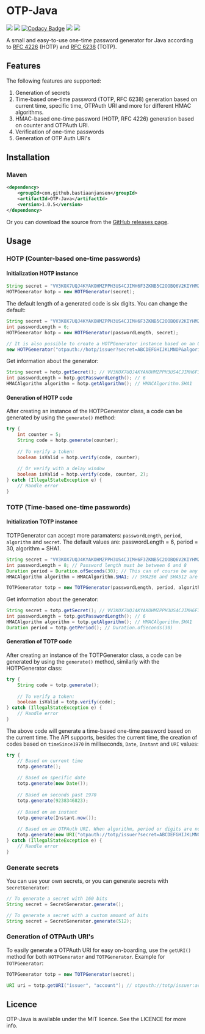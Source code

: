 # OTP-Java

![](https://github./BastiaanJansen/OTP-Java/workflows/Build/badge.svg)
![](https://github.com/BastiaanJansen/OTP-Java/workflows/Test/badge.svg)
[![Codacy Badge](https://app.codacy.com/project/badge/Grade/91d3addee9e94a0cad9436601d4a4e1e)](https://www.codacy.com/gh/BastiaanJansen/OTP-Java/dashboard?utm_source=github.com&amp;utm_medium=referral&amp;utm_content=BastiaanJansen/OTP-Java&amp;utm_campaign=Badge_Grade)
![](https://img.shields.io/github/license/BastiaanJansen/OTP-Java)
![](https://img.shields.io/github/issues/BastiaanJansen/OTP-Java)

A small and easy-to-use one-time password generator for Java according to [RFC 4226](https://tools.ietf.org/html/rfc4226) (HOTP) and [RFC 6238](https://tools.ietf.org/html/rfc6238) (TOTP).

## Features
The following features are supported:
1. Generation of secrets
2. Time-based one-time password (TOTP, RFC 6238) generation based on current time, specific time, OTPAuth URI and more for different HMAC algorithms.
3. HMAC-based one-time password (HOTP, RFC 4226) generation based on counter and OTPAuth URI.
4. Verification of one-time passwords
5. Generation of OTP Auth URI's

## Installation
### Maven
```xml
<dependency>
    <groupId>com.github.bastiaanjansen</groupId>
    <artifactId>OTP-Java</artifactId>
    <version>1.0.5</version>
</dependency>
```

Or you can download the source from the [GitHub releases page](https://github.com/BastiaanJansen/OTP-Java/releases).

## Usage
### HOTP (Counter-based one-time passwords)
#### Initialization HOTP instance

```java
String secret = "VV3KOX7UQJ4KYAKOHMZPPH3US4CJIMH6F3ZKNB5C2OOBQ6V2KIYHM27Q";
HOTPGenerator hotp = new HOTPGenerator(secret);
```

The default length of a generated code is six digits. You can change the default:
```java
String secret = "VV3KOX7UQJ4KYAKOHMZPPH3US4CJIMH6F3ZKNB5C2OOBQ6V2KIYHM27Q";
int passwordLength = 6;
HOTPGenerator hotp = new HOTPGenerator(passwordLength, secret);

// It is also possible to create a HOTPGenerator instance based on an OTPAuth URI. When algorithm or digits are not specified, the default values will be used.
new HOTPGenerator("otpauth://hotp/issuer?secret=ABCDEFGHIJKLMNOP&algorithm=SHA1&digits=6&counter=8237");
```

Get information about the generator:

```java
String secret = hotp.getSecret(); // VV3KOX7UQJ4KYAKOHMZPPH3US4CJIMH6F3ZKNB5C2OOBQ6V2KIYHM27Q
int passwordLength = hotp.getPasswordLength(); // 6
HMACAlgorithm algorithm = hotp.getAlgorithm(); // HMACAlgorithm.SHA1
```

#### Generation of HOTP code
After creating an instance of the HOTPGenerator class, a code can be generated by using the `generate()` method:
```java
try {
    int counter = 5;
    String code = hotp.generate(counter);
    
    // To verify a token:
    boolean isValid = hotp.verify(code, counter);
    
    // Or verify with a delay window
    boolean isValid = hotp.verify(code, counter, 2);
} catch (IllegalStateException e) {
    // Handle error
}
```

### TOTP (Time-based one-time passwords)
#### Initialization TOTP instance
TOTPGenerator can accept more paramaters: `passwordLength`, `period`, `algorithm` and `secret`. The default values are: passwordLength = 6, period = 30, algorithm = SHA1.

```java
String secret = "VV3KOX7UQJ4KYAKOHMZPPH3US4CJIMH6F3ZKNB5C2OOBQ6V2KIYHM27Q";
int passwordLength = 8; // Password length must be between 6 and 8
Duration period = Duration.ofSeconds(30); // This can of course be any period
HMACAlgorithm algorithm = HMACAlgorithm.SHA1; // SHA256 and SHA512 are also supported

TOTPGenerator totp = new TOTPGenerator(passwordLength, period, algorithm, secret);
```

Get information about the generator:
```java
String secret = totp.getSecret(); // VV3KOX7UQJ4KYAKOHMZPPH3US4CJIMH6F3ZKNB5C2OOBQ6V2KIYHM27Q
int passwordLength = totp.getPasswordLength(); // 6
HMACAlgorithm algorithm = totp.getAlgorithm(); // HMACAlgorithm.SHA1
Duration period = totp.getPeriod(); // Duration.ofSeconds(30)
```

#### Generation of TOTP code
After creating an instance of the TOTPGenerator class, a code can be generated by using the `generate()` method, similarly with the HOTPGenerator class:
```java
try {
    String code = totp.generate();
     
    // To verify a token:
    boolean isValid = totp.verify(code);
} catch (IllegalStateException e) {
    // Handle error
}
```
The above code will generate a time-based one-time password based on the current time. The API supports, besides the current time, the creation of codes based on `timeSince1970` in milliseconds, `Date`, `Instant` and `URI` values:

```java
try {
    // Based on current time
    totp.generate();
    
    // Based on specific date
    totp.generate(new Date());
    
    // Based on seconds past 1970
    totp.generate(9238346823);
    
    // Based on an instant
    totp.generate(Instant.now());
    
    // Based on an OTPAuth URI. When algorithm, period or digits are not specified, the default values will be used
    totp.generate(new URI("otpauth://totp/issuer?secret=ABCDEFGHIJKLMNOP&algorithm=SHA1&digits=6&period=30"));
} catch (IllegalStateException e) {
    // Handle error
}
```

### Generate secrets
You can use your own secrets, or you can generate secrets with `SecretGenerator`:
```java
// To generate a secret with 160 bits
String secret = SecretGenerator.generate();

// To generate a secret with a custom amount of bits
String secret = SecretGenerator.generate(512);
```

### Generation of OTPAuth URI's
To easily generate a OTPAuth URI for easy on-boarding, use the `getURI()` method for both `HOTPGenerator` and `TOTPGenerator`. Example for `TOTPGenerator`:
```java
TOTPGenerator totp = new TOTPGenerator(secret);

URI uri = totp.getURI("issuer", "account"); // otpauth://totp/issuer:account?period=30&digits=6&secret=SECRET&algorithm=SHA1

```

## Licence
OTP-Java is available under the MIT licence. See the LICENCE for more info.

